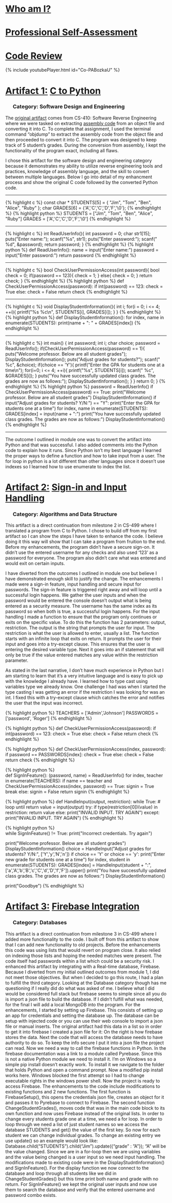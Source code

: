 <title>Roger Johnson</title>

# <u>Who am I?</u>

# <u>Professional Self-Assessment</u>

# <u>Code Review</u>
{% include youtubePlayer.html id="Co-PABozkaU" %}

# <u>Artifact 1:</u> [C to Python](https://github.com/TheRogerDodger/Portfolio/tree/gh-pages/C%20to%20Python)
### &nbsp;&nbsp;&nbsp;&nbsp;&nbsp;&nbsp;Category: Software Design and Engineering

The [original artifact](https://github.com/TheRogerDodger/Portfolio/blob/gh-pages/C%20to%20Python/ProjectCode.c) comes from CS-410: Software Reverse Engineering where we were tasked on extracting [assembly code](https://github.com/TheRogerDodger/Portfolio/blob/gh-pages/C%20to%20Python/Assembly.txt) from an object file and converting it into C. To complete that assignment, I used the terminal command “objdump” to extract the assembly code from the object file and then proceeded to convert it into C. The program was designed to keep track of 5 student’s grades. During the conversion from assembly, I kept the functionality of the program exact, including all flaws.

I chose this artifact for the software design and engineering category because it demonstrates my ability to utilize reverse engineering tools and practices, knowledge of assembly language, and the skill to convert between multiple languages. Below I go into detail of my enhancment process and show the original C code followed by the converted Python code. 

---

{% highlight c %}
const char * STUDENTS[5] = { "Jim", "Tom", "Ben", "Alice", "Ruby" };
char GRADES[6] =  {'A','C','C','D','F','\0'};
{% endhighlight %}
{% highlight python %}
STUDENTS = ["Jim", "Tom", "Ben", "Alice", "Ruby"]
GRADES =  ['A','C','C','D','F','\0']
{% endhighlight %}

---

{% highlight c %}
int ReadUserInfo(){
  int password = 0;
  char str1[15];
  puts("Enter name:");
  scanf("%s", str1);
  puts("Enter password:");
  scanf(" %d", &password);
  return password;
}
{% endhighlight %}
{% highlight python %}
def ReadUserInfo():
    name = input("Enter name:")
    password = input("Enter password:")
    return password
{% endhighlight %}

---

{% highlight c %}
bool CheckUserPermissionAccess(int password){
  bool check = 0;
  if(password == 123){
    check = 1;
  }
  else{
    check = 0;
  }
  return check;
}
{% endhighlight %}
{% highlight python %}
def CheckUserPermissionAccess(password):
    if int(password) == 123:
        check = True
    else:
        check = False
    return check
{% endhighlight %}

---

{% highlight c %}
void DisplayStudentInformation(){
  int i;
  for(i = 0; i <= 4; ++i){
    printf("%s %c\n", STUDENTS[i], GRADES[i]);
  }
}
{% endhighlight %}
{% highlight python %}
def DisplayStudentInformation():
    for index, name in enumerate(STUDENTS):
        print(name + ": " + GRADES[index])
{% endhighlight %}

---

{% highlight c %}
int main()
{
  int password;
  int i;
  char choice;
  password = ReadUserInfo();
  if(CheckUserPermissionAccess(password) == 1){
    puts("Welcome professor. Below are all student grades");
    DisplayStudentInformation();
    puts("Adjust grades for students?");
    scanf(" %c", &choice);
    if(choice == 'Y'){
      printf("Enter the GPA for students one at a time\n");
        for(i=0; i <= 4; ++i){
          printf("%s", STUDENTS[i]);
          scanf(" %c", &GRADES[i]);
        }
      puts("You have successfully updated class grades. The grades are now as follows:");
      DisplayStudentInformation();
    }
  }
  return 0;
}
{% endhighlight %}
{% highlight python %}
password = ReadUserInfo()
if CheckUserPermissionAccess(password) == True:
    print("Welcome professor. Below are all student grades")
    DisplayStudentInformation()
    if input("Adjust grades for students? Y/N:") == "Y":
        print("Enter the GPA for students one at a time")
        for index, name in enumerate(STUDENTS):
            GRADES[index] = input(name + ":")
        print("You have successfully updated class grades. The grades are now as follows:")
        DisplayStudentInformation()
{% endhighlight %}

---

The outcome I outlined in module one was to convert the artifact into Python and that was successful. I also added comments into the Python code to explain how it runs. Since Python isn’t my best language I learned the proper ways to define a function and how to take input from a user. The for loop in python is a lot different than other languages since it doesn’t use indexes so I learned how to use enumerate to index the list.

# <u>Artifact 2:</u> [Sign-in and Input Handling](https://github.com/TheRogerDodger/Portfolio/tree/gh-pages/Sign-in%20and%20Input%20Handling)
### &nbsp;&nbsp;&nbsp;&nbsp;&nbsp;&nbsp;Category: Algorithms and Data Structure
This artifact is a direct continuation from milestone 2 in CS-499 where I translated a program from C to Python. I chose to build off from my first artifact so I can show the steps I have taken to enhance the code. I believe doing it this way will show that I can take a program from fruition to the end. Before my enhancements, the program didn’t have a secure sign-on. It didn’t use the entered username for any checks and also used ‘123’ as a password for everyone. The program also didn’t care what was entered and would exit on certain inputs.

I have diverted from the outcomes I outlined in module one but believe I have demonstrated enough skill to justify the change. The enhancements I made were a sign-in feature, input handling and secure input for passwords. The sign-in feature is triggered right away and will loop until a successful login happens. We gather the user inputs and when the password would be entered the console doesn’t output what is being entered as a security measure. The username has the same index as its password so when both is true, a successful login happens. For the input handling I made a function to ensure that the program only continues or exits on the specific value. To do this the function has 2 parameters: output, restriction. The output is the string that prompts the user for input. The restriction is what the user is allowed to enter, usually a list. The function starts with an infinite loop that exits on return. It prompts the user for their input and goes into a try-except clause. This ensures that the user is entering the desired variable type. Next it goes into an if statement that will only be true if the value entered matches any value within the restriction parameter. 

As stated in the last narrative, I don’t have much experience in Python but I am starting to learn that it’s a very intuitive language and is easy to pick up with the knowledge I already have. I learned how to type cast using variables type we already know. One challenge I had was when I started the type casting I was getting an error if the restriction I was looking for was an int. I fixed this with a try-except clause which catches the error and notifies the user that the input was incorrect.

{% highlight python %}
TEACHERS = ['Admin','Johnson']
PASSWORDS = ['password', 'Roger']
{% endhighlight %}

{% highlight python %}
def CheckUserPermissionAccess(password):
    if int(password) == 123:
        check = True
    else:
        check = False
    return check
{% endhighlight %}

{% highlight python %}
def CheckUserPermissionAccess(index, password):
    if password == PASSWORDS[index]:
        check = True
    else:
        check = False
    return check
{% endhighlight %}

{% highlight python %}  
def SignInFeature():
    (password, name) = ReadUserInfo() 
    for index, teacher in enumerate(TEACHERS): 
        if name == teacher and CheckUserPermissionAccess(index, password) == True: 
            signin = True
            break 
        else:
            signin = False
    return signin
{% endhighlight %}

{% highlight python %} 
def HandleInput(output, restriction):
    while True: # loop until return
        value = input(output)
        try: 
            if type(restriction[0])(value) in restriction:
                return value
            else:
                print("INVALID INPUT. TRY AGAIN")
        except:
            print("INVALID INPUT. TRY AGAIN")
{% endhighlight %}

{% highlight python %}   
while SignInFeature() != True: 
    print("Incorrect credentials. Try again")

print("Welcome professor. Below are all student grades")
DisplayStudentInformation()
choice = HandleInput("Adjust grades for students? Y/N:", ['Y','y','N','n']) 
if choice == 'Y' or choice == 'y': 
    print("Enter new grade for students one at a time")
    for index, student in enumerate(STUDENTS): 
        GRADES[index] = HandleInput(student + ":", ['a','A','b','B','c','C','d','D','f','F']).upper() 
    print("You have successfully updated class grades. The grades are now as follows:")
    DisplayStudentInformation()

print("Goodbye")
{% endhighlight %}

# <u>Artifact 3:</u> [Firebase Integration](https://github.com/TheRogerDodger/Portfolio/tree/gh-pages/Firebase%20Integration)
### &nbsp;&nbsp;&nbsp;&nbsp;&nbsp;&nbsp;Category: Databases
This artifact is a direct continuation from milestone 3 in CS-499 where I added more functionality to the code. I built off from this artifact to show that I can add new functionality to old projects. Before the enhancements this code was using lists that would revert on program close. It also relied on indexing those lists and hoping the needed matches were present. The code itself had passwords within a list which could be a security risk. I enhanced this artifact by integrating with a Real-time database, Firebase. 
Because I diverted from my initial outlined outcomes from module 1, I did not meet those objectives. But when I decided to go this route, I had a plan to fulfill the third category. Looking at the Database category though has me questioning if I really did do what was asked of me. I believe what I did would be considered full stack but firebase seems to simple since all you do is import a json file to build the database. If I didn’t fulfill what was needed, for the final I will add a local MongoDB into the program.
For the enhancements, I started by setting up Firebase. This consists of setting up an app for credentials and setting the database up. The database can be setup with injected code or you can use their web console to import a json file or manual inserts. The original artifact had this data in a list so in order to get it into firebase I created a json file for it: 
On the right is how firebase stores the data. Next the code that will access the database needs to have authority to do so. To keep the info secure I put it into a json file the project can read.
Now we need a way to call the firebase functions in Python. In the firebase documentation was a link to a module called Pyrebase. Since this is not a native Python module we need to install it. I’m on Windows so a simple pip install doesn’t exactly work. To install it we navigate to the folder that holds Python and open a command prompt. Now a modified pip install works here. Windows blocked the first attempt so I had to change executable rights in the windows power shell. Now the project is ready to access Firebase. The enhancements to the code include modifications to existing functions and 2 new functions.
The first function is FirebaseSetup(), this opens the credentials json file, creates an object for it and passes it to Pyrebase to connect to Firebase.
The second function ChangeStudentGrades(), moves code that was in the main code block to its own function and now uses Firebase instead of the original lists. In order to change every students grade one at a time, we need a for loop. In order to loop through we need a list of just student names so we access the database STUDENTS and get() the value of the first key. So now for each student we can change individual grades. To change an existing entry we use update() so an example would look like:
Database.child(“STUDENTS”).child(“Jim”).update({“grade” :  ”A”}); “A” will be the value changed.
Since we are in a for-loop then we are using variables and the value being changed is a user input so we need input handling.
The modifications made to existing code were in the DisplayStudntInformation() and SignInFeature(). For the display function we now connect to the database and loop through all students like we did in ChangeStudentGrades() but this time print both name and grade with no return. For SignInFeature() we kept the original user inputs and now use them to search the database and verify that the entered username and password combo exists.
